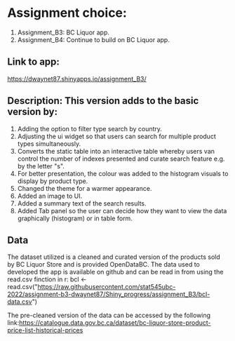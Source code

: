 
# Assignment choice: 
1. Assignment_B3: BC Liquor app. 
2. Assignment_B4: Continue to build on BC Liquor app.

## Link to app:
https://dwaynet87.shinyapps.io/assignment_B3/

## Description: This version adds to the basic version by:
1. Adding the option to filter type search by country.
2. Adjusting the ui widget so that users can search for multiple product types simultaneously.
3. Converts the static table into an interactive table whereby users van control the number of indexes presented and curate search feature e.g. by the letter "s".
4. For better presentation, the colour was added to the histogram visuals to display by product type. 
5. Changed the theme for a warmer appearance.
6. Added an image to UI.
7. Added a summary text of the search results.
8. Added Tab panel so the user can decide how they want to view the data graphically (histogram) or in table form.

## Data
The dataset utilized is a cleaned and curated version of the products sold by BC Liquor Store and is provided OpenDataBC. The data used to developed the app is available on github and can be read in from using the read.csv finction in r: 
bcl <- read.csv("https://raw.githubusercontent.com/stat545ubc-2022/assignment-b3-dwaynet87/Shiny_progress/assignment_B3/bcl-data.csv")


The pre-cleaned version of the data can be accessed by the following link:https://catalogue.data.gov.bc.ca/dataset/bc-liquor-store-product-price-list-historical-prices


